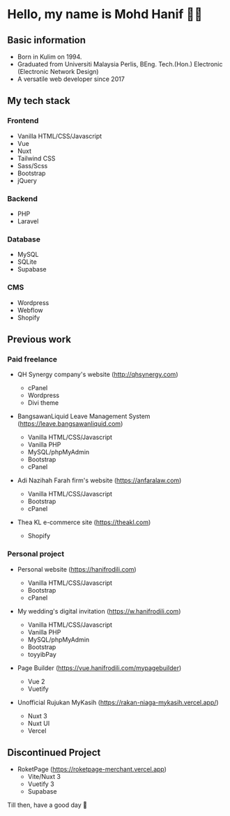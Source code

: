 # Hello, my name is **Mohd Hanif 👋🏼**

## Basic information
- Born in Kulim on 1994.
- Graduated from Universiti Malaysia Perlis, BEng. Tech.(Hon.) Electronic (Electronic Network Design)
- A versatile web developer since 2017

## My tech stack
### Frontend
- Vanilla HTML/CSS/Javascript
- Vue
- Nuxt
- Tailwind CSS
- Sass/Scss
- Bootstrap
- jQuery
  

### Backend
- PHP
- Laravel

### Database
- MySQL
- SQLite
- Supabase

### CMS
- Wordpress
- Webflow
- Shopify

## Previous work
### Paid freelance
- QH Synergy company's website (http://qhsynergy.com)
  - cPanel
  - Wordpress
  - Divi theme

- BangsawanLiquid Leave Management System (https://leave.bangsawanliquid.com)
  - Vanilla HTML/CSS/Javascript
  - Vanilla PHP
  - MySQL/phpMyAdmin
  - Bootstrap
  - cPanel

- Adi Nazihah Farah firm's website (https://anfaralaw.com)
  - Vanilla HTML/CSS/Javascript
  - Bootstrap
  - cPanel
 
- Thea KL e-commerce site (https://theakl.com)
  - Shopify
 
### Personal project
- Personal website (https://hanifrodili.com)
  - Vanilla HTML/CSS/Javascript
  - Bootstrap
  - cPanel
    
- My wedding's digital invitation (https://w.hanifrodili.com)
  - Vanilla HTML/CSS/Javascript
  - Vanilla PHP
  - MySQL/phpMyAdmin
  - Bootstrap
  - toyyibPay
    
- Page Builder (https://vue.hanifrodili.com/mypagebuilder)
  - Vue 2
  - Vuetify
    
- Unofficial Rujukan MyKasih (https://rakan-niaga-mykasih.vercel.app/)
  - Nuxt 3
  - Nuxt UI
  - Vercel
 
## Discontinued Project
- RoketPage (https://roketpage-merchant.vercel.app)
  - Vite/Nuxt 3
  - Vuetify 3
  - Supabase
 
Till then, have a good day 🫡
